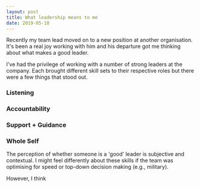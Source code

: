 ```yaml
---
layout: post
title: What leadership means to me
date: 2019-05-10
---
```

Recently my team lead moved on to a new position at another organisation. It's been a real joy working with him and his departure got me thinking about what makes a good leader.

I've had the privilege of working with a number of strong leaders at the company. Each brought different skill sets to their respective roles but there were a few things that stood out. 

### Listening


### Accountability


### Support + Guidance 


### Whole Self

The perception of whether someone is a 'good' leader is subjective and contextual. I might feel differently about these skills if the team was optimising for speed or top-down decision making (e.g., military).

However, I think 
